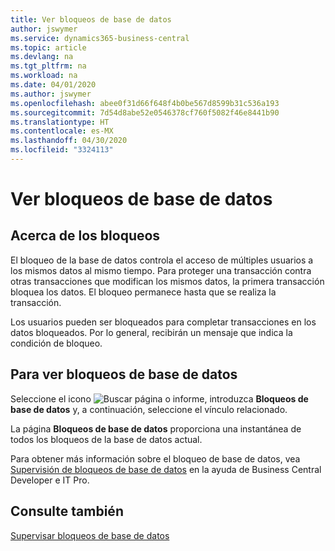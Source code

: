 ```yaml
---
title: Ver bloqueos de base de datos
author: jswymer
ms.service: dynamics365-business-central
ms.topic: article
ms.devlang: na
ms.tgt_pltfrm: na
ms.workload: na
ms.date: 04/01/2020
ms.author: jswymer
ms.openlocfilehash: abee0f31d66f648f4b0be567d8599b31c536a193
ms.sourcegitcommit: 7d54d8abe52e0546378cf760f5082f46e8441b90
ms.translationtype: HT
ms.contentlocale: es-MX
ms.lasthandoff: 04/30/2020
ms.locfileid: "3324113"
---
```

# <a name="viewing-database-locks"></a>Ver bloqueos de base de datos

## <a name="about-locks"></a>Acerca de los bloqueos

El bloqueo de la base de datos controla el acceso de múltiples usuarios a los mismos datos al mismo tiempo. Para proteger una transacción contra otras transacciones que modifican los mismos datos, la primera transacción bloquea los datos. El bloqueo permanece hasta que se realiza la transacción.

Los usuarios pueden ser bloqueados para completar transacciones en los datos bloqueados. Por lo general, recibirán un mensaje que indica la condición de bloqueo.

## <a name="to-view-database-locks"></a>Para ver bloqueos de base de datos

Seleccione el icono ![Buscar página o informe](media/ui-search/search_small.png "Buscar por página o icono de informe"), introduzca **Bloqueos de base de datos** y, a continuación, seleccione el vínculo relacionado.

La página **Bloqueos de base de datos** proporciona una instantánea de todos los bloqueos de la base de datos actual.

Para obtener más información sobre el bloqueo de base de datos, vea [Supervisión de bloqueos de base de datos](/dynamics365/business-central/dev-itpro/administration/monitor-database-locks) en la ayuda de Business Central Developer e IT Pro.

## <a name="see-also"></a>Consulte también

[Supervisar bloqueos de base de datos](/dynamics365/business-central/dev-itpro/administration/monitor-database-locks) 
